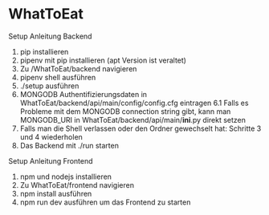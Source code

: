 # WhatToEat
 
Setup Anleitung Backend

1. pip installieren
2. pipenv mit pip installieren (apt Version ist veraltet) 
3. Zu /WhatToEat/backend navigieren
4. pipenv shell ausführen
5. ./setup ausführen 
6. MONGODB Authentifizierungsdaten in WhatToEat/backend/api/main/config/config.cfg eintragen
    6.1 Falls es Probleme mit dem MONGODB connection string gibt, kann man MONGODB_URI in WhatToEat/backend/api/main/__ini__.py direkt setzen
7. Falls man die Shell verlassen oder den Ordner gewechselt hat: Schritte 3 und 4 wiederholen
8. Das Backend mit ./run starten

Setup Anleitung Frontend

1. npm und nodejs installieren
2. Zu WhatToEat/frontend navigieren
3. npm install ausführen
4. npm run dev ausführen um das Frontend zu starten
